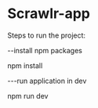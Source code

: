 # Scrawlr-app

Steps to run the project:

--install npm packages

npm install 

---run application in dev 

npm run dev